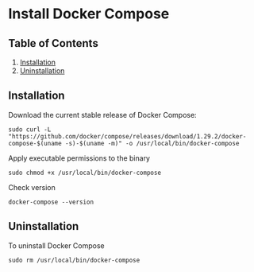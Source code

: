 # Install Docker Compose

## Table of Contents

1. [Installation](#installtion)
1. [Uninstallation](#uninstalltion)

## Installation

Download the current stable release of Docker Compose:

`sudo curl -L "https://github.com/docker/compose/releases/download/1.29.2/docker-compose-$(uname -s)-$(uname -m)" -o /usr/local/bin/docker-compose`

Apply executable permissions to the binary

`sudo chmod +x /usr/local/bin/docker-compose`

Check version

`docker-compose --version`

## Uninstallation

To uninstall Docker Compose

`sudo rm /usr/local/bin/docker-compose`
